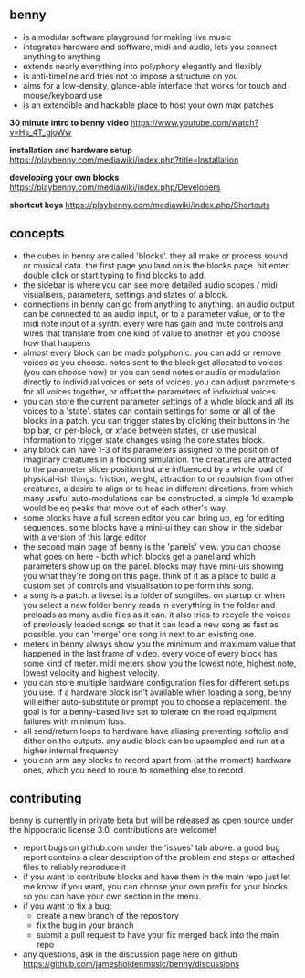 benny
-----

- is a modular software playground for making live music
- integrates hardware and software, midi and audio, lets you connect anything to anything
- extends nearly everything into polyphony elegantly and flexibly
- is anti-timeline and tries not to impose a structure on you
- aims for a low-density, glance-able interface that works for touch and mouse/keyboard use
- is an extendible and hackable place to host your own max patches

**30 minute intro to benny video** https://www.youtube.com/watch?v=Hs_4T_gjoWw

**installation and hardware setup** https://playbenny.com/mediawiki/index.php?title=Installation

**developing your own blocks** https://playbenny.com/mediawiki/index.php/Developers

**shortcut keys** https://playbenny.com/mediawiki/index.php/Shortcuts

concepts
--------

- the cubes in benny are called 'blocks'. they all make or process sound or musical data. the first page you land on is the blocks page. hit enter, double click or start typing to find blocks to add.
- the sidebar is where you can see more detailed audio scopes / midi visualisers, parameters, settings and states of a block.
- connections in benny can go from anything to anything. an audio output can be connected to an audio input, or to a parameter value, or to the midi note input of a synth. every wire has gain and mute controls and wires that translate from one kind of value to another let you choose how that happens
- almost every block can be made polyphonic. you can add or remove voices as you choose. notes sent to the block get allocated to voices (you can choose how) or you can send notes or audio or modulation directly to individual voices or sets of voices. you can adjust parameters for all voices together, or offset the parameters of individual voices.
- you can store the current parameter settings of a whole block and all its voices to a 'state'. states can contain settings for some or all of the blocks in a patch. you can trigger states by clicking their buttons in the top bar, or per-block, or xfade between states, or use musical information to trigger state changes using the core.states block.
- any block can have 1-3 of its parameters assigned to the position of imaginary creatures in a flocking simulation. the creatures are attracted to the parameter slider position but are influenced by a whole load of physical-ish things: friction, weight, attraction to or repulsion from other creatures, a desire to align or to head in different directions, from which many useful auto-modulations can be constructed. a simple 1d example would be eq peaks that move out of each other's way.
- some blocks have a full screen editor you can bring up, eg for editing sequences. some blocks have a mini-ui they can show in the sidebar with a version of this large editor
- the second main page of benny is the 'panels' view. you can choose what goes on here - both which blocks get a panel and which parameters show up on the panel. blocks may have mini-uis showing you what they're doing on this page. think of it as a place to build a custom set of controls and visualisation to perform this song.
- a song is a patch. a liveset is a folder of songfiles. on startup or when you select a new folder benny reads in everything in the folder and preloads as many audio files as it can. it also tries to recycle the voices of previously loaded songs so that it can load a new song as fast as possible. you can 'merge' one song in next to an existing one.
- meters in benny always show you the minimum and maximum value that happened in the last frame of video. every voice of every block has some kind of meter. midi meters show you the lowest note, highest note, lowest velocity and highest velocity.
- you can store multiple hardware configuration files for different setups you use. if a hardware block isn't available when loading a song, benny will either auto-substitute or prompt you to choose a replacement. the goal is for a benny-based live set to tolerate on the road equipment failures with minimum fuss.
- all send/return loops to hardware have aliasing preventing softclip and dither on the outputs. any audio block can be upsampled and run at a higher internal frequency
- you can arm any blocks to record apart from (at the moment) hardware ones, which you need to route to something else to record.

contributing
------------

benny is currently in private beta but will be released as open source under the hippocratic license 3.0. contributions are welcome!

- report bugs on github.com under the 'issues' tab above. a good bug report contains a clear description of the problem and steps or attached files to reliably reproduce it
- if you want to contribute blocks and have them in the main repo just let me know. if you want, you can choose your own prefix for your blocks so you can have your own section in the menu.
- if you want to fix a bug:
  - create a new branch of the repository
  - fix the bug in your branch
  - submit a pull request to have your fix merged back into the main repo
- any questions, ask in the discussion page here on github https://github.com/jamesholdenmusic/benny/discussions
